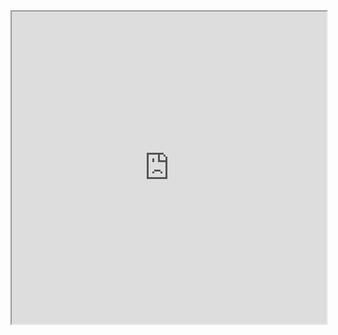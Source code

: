 
<iframe src="https://raw.githack.com/Yashvishe13/Gen-AI/main/Graphs/html_files/battle_of_the_labyrinthcommunity.html" width="100%" height="500px"></iframe>
